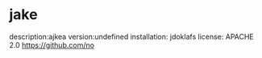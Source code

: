 # jake
description:ajkea
version:undefined
installation: jdoklafs
license: APACHE 2.0
https://github.com/no
